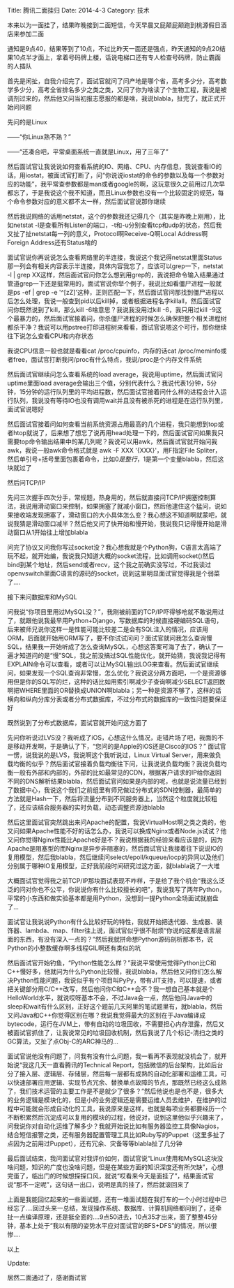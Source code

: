 Title: 腾讯二面挂归
Date: 2014-4-3
Category: 技术

本来以为一面挂了，结果昨晚接到二面短信，今天早晨又屁颠屁颠跑到桃源假日酒店来参加二面

通知是9点40，结果等到了10点，不过比昨天一面还是强点，昨天通知的9点20结果10点半才面上，拿着号码牌上楼，话说电梯口还有专人检查号码牌，防止霸面的人插队

首先是闲扯，自我介绍完了，面试官就问了问产地是哪个省，高考多少分，高考数学多少分，高考全省排名多少之类之类，又问了你为啥读了个生物工程，我说是被调剂过来的，然后他又问当初报志愿报的都是啥，我说blabla，扯完了，就正式开始问问题

先问的是Linux

——“你Linux熟不熟？”

——“还凑合吧，平常桌面系统一直就是Linux，用了三年了”

然后面试官让我说说如何查看系统的IO、网络、CPU、内存信息，我说查看IO的话，用iostat，被面试官打断了，问“你说说iostat的命令的参数以及每一个参数对应的功能”，我平常查参数都是man或者google的啊，这玩意很久之前用过几次早都忘了，于是我说这个我不知道，而且Linux参数也没有一个比较固定的规范，每个命令参数对应的意义都不太一样，然后面试官说那你继续

然后我说网络的话用netstat，这个的参数我还记得几个（其实是昨晚上刚用），比如netstat -l是查看所有Listen的端口，-t和-u分别查看tcp和udp的状态，然后我又扯了扯netstat每一列的意义，Protocol啊Receive-Q啊Local Address啊Foreign Address还有Status啥的

面试官说你再说说怎么查看网络里的半连接，我说这个我记得netstat里面Status那一列会有相关内容表示半连接，具体内容我忘了，应该可以grep一下，netstat -l | grep XX这样，然后面试官问你怎么想到用grep的，我说把命令输入结果通过管道grep一下还是挺常用的，面试官说你举个例子，我说比如看僵尸进程一般就是ps -ef | grep -e '^[zZ]'这种，正则匹配一下，然后面试官问那找到僵尸进程以后怎么处理，我说一般查到pid以后kill掉，或者根据进程名字killall，然后面试官问你既然说到了kill，那么kill -6啥意思？我说我没用过kill -6，我只用过kill -9这个最暴力的，然后面试官接着问，你杀僵尸进程的时候怎么确保把整个相关进程树都杀干净？我说可以用pstree打印进程树来看看，面试官说嗯这个可行，那你继续往下说怎么查看CPU和内存状态

我说CPU信息一般也就是看看cat /proc/cpuinfo，内存的话cat /proc/meminfo或者free，面试官打断我问/proc有什么特点，我说/proc是个内存文件系统

然后面试官继续问怎么查看系统的load average，我说用uptime，然后面试官问uptime里面load average会输出三个值，分别代表什么？我说代表1分钟，5分钟，15分钟的运行队列里的平均进程数，然后面试官接着问什么样的进程会计入运行队列，我说没有等待IO也没有调用wait并且没有被杀死的进程是在运行队列里，面试官说嗯好

然后面试官接着问如何查看当前系统资源占用最高的几个进程，我只能想到top或者htop就说了，后来想了想忘了说再用head处理一下的，然后面试官问如果我只需要top命令输出结果中的某几列呢？我说可以用awk，然后面试官就开始问我awk，我说一般awk命令格式就是 awk -F XXX '{XXX}'，用F指定File Spliter，然后单引号+括号里面包裹着命令，比如$0是整行，$1是第一个变量blabla，然后这块就过了

然后问TCP/IP

先问三次握手四次分手，常规题，热身用的，然后就直接问TCP/IP拥塞控制算法，我说用滑动窗口来控制，如果拥塞了就减小窗口，然后他逮住这个猛问，说如果接收端发现拥塞了，滑动窗口的大小具体怎么变？我心想这不知道啊就蒙吧，就说我猜是滑动窗口减半？然后他又问了快开始和慢开始，我说我只记得慢开始是滑动窗口从1开始往上增加blabla

问完了协议又问我你写过socket没？我心想我就是个Python狗，C语言太高端了玩不起，就开始编，我说我只知道大概的socket流程，比如调用socket()然后bind到某个地址，然后send或者recv，这个我之前确实没写过，不过我读过openvswitch里面C语言的源码的socket，说到这里明显面试官觉得我是个弱菜了....

接下来问数据库和MySQL

问我说“你项目里用过MySQL没？”，我刚被前面的TCP/IP吓得够呛就不敢说用过了，就跟他说我最早用Python+Django，写数据库的时候直接硬编码SQL语句，后来被师兄说你这样一是性能可能比较差二是会有SQL注入的情况，应该用ORM，后面就开始用ORM写了，要不你试试问问？面试官就问我怎么查询慢SQL，结果我一开始听成了怎么查询MySQL，心想这答案可海了去了，确认了一遍才知道问的是“慢”SQL，我之前没搞过SQL性能优化，就开始猜，我说我记得有EXPLAIN命令可以查看，或者可以让MySQL输出LOG来查看。然后面试官继续问，如果发现一个SQL查询非常慢，怎么优化？我说这分两方面吧，一个是资源够用但是你的SQL写的烂，这种的话比如用索引啊减少子查询啊减少SELECT返回数啊把WHERE里面的OR替换成UNION啊blabla；另一种是资源不够了，这样的话横向和纵向分库分表或者分布式数据库，不过分布式的数据库的一致性问题要保证好

既然说到了分布式数据库，面试官就开始问这方面了

先问你听说过LVS没？我听成了iOS，心想这什么情况，走错片场了吧，我面的不是移动开发啊，于是确认了下，“您问的是Apple的iOS还是Cisco的IOS？” 面试官一愣，说我说的是LVS，我说啊这个我听说过，Linux Virtual Server，用来做负载均衡的似乎？然后面试官接着负载均衡往下问，让我说说负载均衡？我说负载均衡一般有外部和内部的，外部的比如最常见的CDN，根据客户请求的IP给你返回不同的DNS解析结果blabla，然后面试官问如果是内部的呢，也就是说流量已经到了数据中心，我说这个我们之前组里有师兄做过分布式的SDN控制器，最简单的方法就是Hash一下，然后将流量分布到不同服务器上，当然这个粒度就比较粗了，还应该结合服务器的实时负载，动态调整资源池blabla

然后这里面试官突然跳出来问Apache的配置，我说VirtualHost啊之类之类的，他又问如果Apache性能不好的话怎么办，我说可以换成Nginx或者Node.js试试？他又问你觉得Nginx性能比Apache好是不？我说根据我的经验来看应该是的，因为Apache是阻塞型的而Nginx是异步非阻塞的，然后面试官让我接着往下说说IO的复用模型，然后我blabla，然后继续问select/epoll/kqueue/iocp的异同以及他们分别属于哪种IO复用模型，正好我前段时间研究过这方面，就blabla说了一大堆

大概面试官觉得我之前TCP/IP那块面试表现不咋样，于是给了我个机会“我这么泛泛的问对你也不公平，你说说你有什么比较擅长的吧”，我说我写了两年Python，平常的小东西和做实验基本都是用Python，没想到一提Python全场面试就崩盘了...

面试官让我说说Python有什么比较好玩的特性，我就开始把迭代器、生成器、装饰器、lambda、map、filter往上说，面试官似乎很不耐烦“你说的这都是语言层面的东西，有没有深入一点的？”然后我就拼命想Python源码剖析那本书，说Python的小整数缓存啊多线程GIL啊还有类似的坑

然后面试官开始钓鱼，“Python性能怎么样？”我说平常使用觉得Python比C和C++慢好多，他就问为什么Python比较慢，我说blabla，然后他又问你们怎么解决Python性能问题，我说似乎有个项目叫PyPy，带有JIT支持，可以提速，或者把关键部分用C/C++改写，然后他问你C和C++会不？我一想自己基本就是个HelloWorld水平，就说哎呀基本不会，不过Java会一点，然后他问Java中的sleep和wait有什么区别，正好这个题前几天阿里的笔试题里有，就blabla，然后又问Java和C++你觉得区别在哪？我说我觉得最大的区别在于Java编译成bytecode，运行在JVM上，带有自动的垃圾回收，不需要担心内存泄露，然后又被面试官抓住了，让我说常见的垃圾回收机制，然后我说了几个标记-清扫之类的GC算法，又扯了点Obj-C的ARC神马的...

面试官说他没有问题了，问我有没有什么问题，我一看再不表现就没机会了，就开始说“我这几天一直看腾讯的Technical Report，包括微信的后台架构，比如后台分了接入层、逻辑层、存储层，然后每一层都有成熟的自动化部署和运维工具，可以快速部署应用逻辑、实现节点冗余、替换单点故障的节点，那既然已经这么成熟了，我们技术运营的主要工作是不是就少了很多？”然后他说也是也不是，很多大的业务逻辑是模块化的，但是小的业务逻辑还是需要运维人员去维护，在维护的过程中可能就会形成自动化的工具，我说原来是这样，也就是每项业务都要经历一个不断积累然后沉淀成可以复用的模块的过程，他说对，说到这里他似乎兴趣来了，问我说你对自动化运维了解多少？我就开始说比如有服务器监控工具像Nagios，结合短信报警之类，还有服务器配置管理工具比如Ruby写的Puppet（这里多扯了点因为之前用过Puppet），还有冗余、灾备等等blabla扯了几分钟

最后面试结束，我问面试官对我评价如何，面试官说“Linux使用和MySQL这块没啥问题，知识的广度也没啥问题，但是在某些方面的知识深度还有所欠缺”，心想完蛋了，临出门的时候想探探口风，就说“哎看来今天是面挂了”，结果面试官说“那不一定呢”，这句话一出口，说明是真的挂了，然后就滚回来了

上面是我能回忆起来的一些面试题，还有一堆面试题在我打车的一个小时过程中已经忘了....回过头来一总结，发现操作系统、数据库、计算机网络都问到了，还牵扯一点编译原理，还是挺全面的....9点50进去，10点35才出来，面了整整45分钟，基本上处于“我以有限的姿势水平应对面试官的BFS+DFS”的情况，所以很惨....

以上

Update:

居然二面通过了，感谢面试官